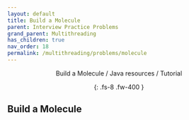 ```yaml
---
layout: default
title: Build a Molecule
parent: Interview Practice Problems
grand_parent: Multithreading
has_children: true
nav_order: 18
permalink: /multithreading/problems/molecule
---
```

<div align="center" markdown="1">
Build a Molecule / Java resources / Tutorial

{: .fs-8 .fw-400 }
</div>

## Build a Molecule